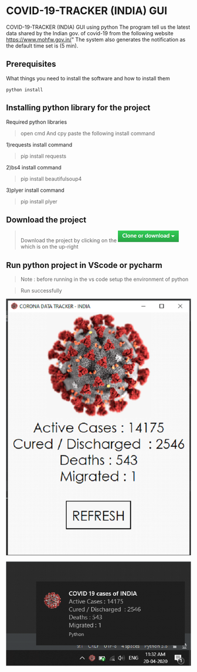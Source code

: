 # COVID-19-TRACKER (INDIA) GUI

COVID-19-TRACKER (INDIA) GUI using python
The program tell us the latest data shared by the Indian gov.
of covid-19 from the following website https://www.mohfw.gov.in/"
The system also generates the notification as the default time set is 
(5 min).
## Prerequisites

What things you need to install the software and how to install them

```
python install 
```

## Installing python library for the project
Required python libraries

>open cmd 
And cpy paste the following 
install command

1)requests
install command 
>pip install requests

2)bs4
install command 
>pip install beautifulsoup4

3)plyer
install command 
>pip install plyer

## Download the project
>Download the project by clicking on the ![](c3.PNG) which is on the up-right

## Run python project in VScode or pycharm
>Note : before running in the vs code setup the environment of python

> Run successfully


![](c1.PNG)


![](c2.PNG)
